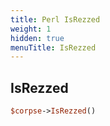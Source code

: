 ```yaml
---
title: Perl IsRezzed
weight: 1
hidden: true
menuTitle: IsRezzed
---
```

## IsRezzed
```perl
$corpse->IsRezzed()
```